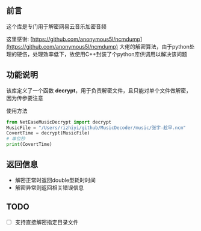 ## 前言

这个库是专门用于解密网易云音乐加密音频

这里感谢: [https://github.com/anonymous5l/ncmdump](https://github.com/anonymous5l/ncmdump) 大佬的解密算法，由于python处理的硬伤，处理效率低下，故使用C++封装了个python库供调用以解决该问题

## 功能说明

该库定义了一个函数 **decrypt**，用于负责解密文件，且只能对单个文件做解密，因为传参要注意

使用方法

```python
from NetEaseMusicDecrypt import decrypt
MusicFile = "/Users/rizhiyi/github/MusicDecoder/music/张宇-趁早.ncm"
CovertTime = decrypt(MusicFile)
# 单位秒
print(CovertTime)
```

## 返回信息

- 解密正常时返回double型耗时时间
- 解密异常则返回相关错误信息

## TODO

- [ ] 支持直接解密指定目录文件



